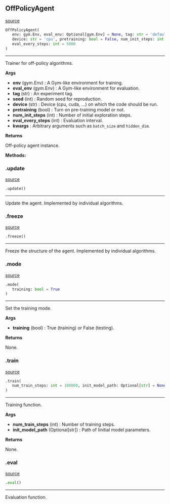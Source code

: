 #


## OffPolicyAgent
[source](https://github.com/RLE-Foundation/rllte/blob/main/rllte/common/off_policy_agent.py/#L36)
```python 
OffPolicyAgent(
   env: gym.Env, eval_env: Optional[gym.Env] = None, tag: str = 'default', seed: int = 1,
   device: str = 'cpu', pretraining: bool = False, num_init_steps: int = 2000,
   eval_every_steps: int = 5000
)
```


---
Trainer for off-policy algorithms.


**Args**

* **env** (gym.Env) : A Gym-like environment for training.
* **eval_env** (gym.Env) : A Gym-like environment for evaluation.
* **tag** (str) : An experiment tag.
* **seed** (int) : Random seed for reproduction.
* **device** (str) : Device (cpu, cuda, ...) on which the code should be run.
* **pretraining** (bool) : Turn on pre-training model or not.
* **num_init_steps** (int) : Number of initial exploration steps.
* **eval_every_steps** (int) : Evaluation interval.
* **kwargs**  : Arbitrary arguments such as `batch_size` and `hidden_dim`.


**Returns**

Off-policy agent instance.


**Methods:**


### .update
[source](https://github.com/RLE-Foundation/rllte/blob/main/rllte/common/off_policy_agent.py/#L73)
```python
.update()
```

---
Update the agent. Implemented by individual algorithms.

### .freeze
[source](https://github.com/RLE-Foundation/rllte/blob/main/rllte/common/off_policy_agent.py/#L77)
```python
.freeze()
```

---
Freeze the structure of the agent. Implemented by individual algorithms.

### .mode
[source](https://github.com/RLE-Foundation/rllte/blob/main/rllte/common/off_policy_agent.py/#L86)
```python
.mode(
   training: bool = True
)
```

---
Set the training mode.


**Args**

* **training** (bool) : True (training) or False (testing).


**Returns**

None.

### .train
[source](https://github.com/RLE-Foundation/rllte/blob/main/rllte/common/off_policy_agent.py/#L98)
```python
.train(
   num_train_steps: int = 100000, init_model_path: Optional[str] = None
)
```

---
Training function.


**Args**

* **num_train_steps** (int) : Number of training steps.
* **init_model_path** (Optional[str]) : Path of Iinitial model parameters.


**Returns**

None.

### .eval
[source](https://github.com/RLE-Foundation/rllte/blob/main/rllte/common/off_policy_agent.py/#L203)
```python
.eval()
```

---
Evaluation function.

